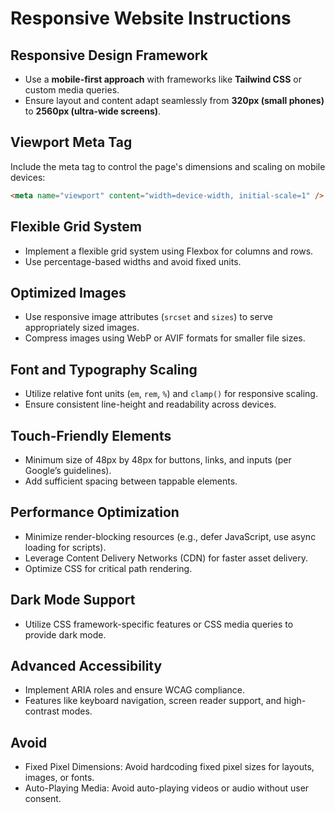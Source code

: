 # Responsive Website Instructions

## Responsive Design Framework

- Use a **mobile-first approach** with frameworks like **Tailwind CSS** or custom media queries.
- Ensure layout and content adapt seamlessly from **320px (small phones)** to **2560px (ultra-wide screens)**.

## Viewport Meta Tag

Include the meta tag to control the page's dimensions and scaling on mobile devices:

```html
<meta name="viewport" content="width=device-width, initial-scale=1" />
```

## Flexible Grid System

- Implement a flexible grid system using Flexbox for columns and rows.
- Use percentage-based widths and avoid fixed units.

## Optimized Images

- Use responsive image attributes (`srcset` and `sizes`) to serve appropriately sized images.
- Compress images using WebP or AVIF formats for smaller file sizes.

## Font and Typography Scaling

- Utilize relative font units (`em`, `rem`, `%`) and `clamp()` for responsive scaling.
- Ensure consistent line-height and readability across devices.

## Touch-Friendly Elements

- Minimum size of 48px by 48px for buttons, links, and inputs (per Google’s guidelines).
- Add sufficient spacing between tappable elements.

## Performance Optimization

- Minimize render-blocking resources (e.g., defer JavaScript, use async loading for scripts).
- Leverage Content Delivery Networks (CDN) for faster asset delivery.
- Optimize CSS for critical path rendering.

## Dark Mode Support

- Utilize CSS framework-specific features or CSS media queries to provide dark mode.

## Advanced Accessibility

- Implement ARIA roles and ensure WCAG compliance.
- Features like keyboard navigation, screen reader support, and high-contrast modes.

## Avoid

- Fixed Pixel Dimensions: Avoid hardcoding fixed pixel sizes for layouts, images, or fonts.
- Auto-Playing Media: Avoid auto-playing videos or audio without user consent.
